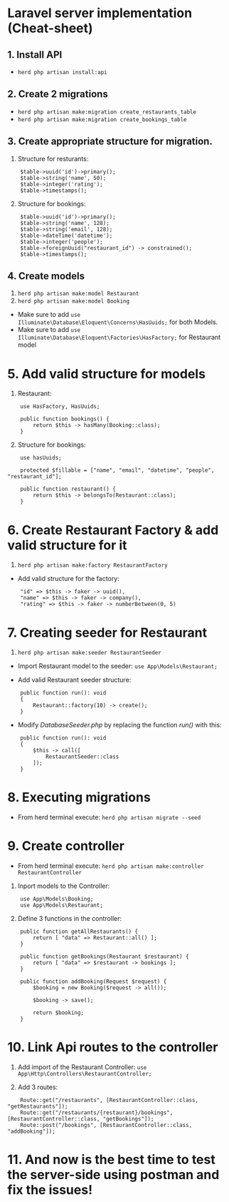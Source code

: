 # Laravel server implementation (Cheat-sheet)

## 1. Install API
- `herd php artisan install:api`

## 2. Create 2 migrations
- `herd php artisan make:migration create_restaurants_table`
- `herd php artisan make:migration create_bookings_table`

## 3. Create appropriate structure for migration.
1. Structure for resturants:
```
    $table->uuid('id')->primary();
    $table->string('name', 50);
    $table->integer('rating');
    $table->timestamps();
```
2. Structure for bookings: 
```
    $table->uuid('id')->primary();
    $table->string('name', 128);
    $table->string('email', 128);
    $table->dateTime('datetime');
    $table->integer('people');
    $table->foreignUuid("restaurant_id") -> constrained();
    $table->timestamps();
```

## 4. Create models
1. `herd php artisan make:model Restaurant`
2. `herd php artisan make:model Booking`

- Make sure to add `use Illuminate\Database\Eloquent\Concerns\HasUuids;` for both Models.
- Make sure to add `use Illuminate\Database\Eloquent\Factories\HasFactory;` for Restaurant model

# 5. Add valid structure for models
1. Restaurant:
```
    use HasFactory, HasUuids;

    public function bookings() {
        return $this -> hasMany(Booking::class);
    }
```
2. Structure for bookings:
```
    use hasUuids;

    protected $fillable = ["name", "email", "datetime", "people", "restaurant_id"];

    public function restaurant() {
        return $this -> belongsTo(Restaurant::class);
    }
```

# 6. Create Restaurant Factory & add valid structure for it
1. `herd php artisan make:factory RestaurantFactory`

- Add valid structure for the factory:
```
    "id" => $this -> faker -> uuid(),
    "name" => $this -> faker -> company(),
    "rating" => $this -> faker -> numberBetween(0, 5)
```

# 7. Creating seeder for Restaurant
1. `herd php artisan make:seeder RestaurantSeeder`

- Import Restaurant model to the seeder: `use App\Models\Restaurant;`

- Add valid Restaurant seeder structure:
```
    public function run(): void
    {
        Restaurant::factory(10) -> create();
    }
```

- Modify *DatabaseSeeder.php* by replacing the function *run()* with this:
```
    public function run(): void
    {
        $this -> call([
            RestaurantSeeder::class
        ]);
    }
```

# 8. Executing migrations
- From herd terminal execute: `herd php artisan migrate --seed`

# 9. Create controller
- From herd terminal execute: `herd php artisan make:controller RestaurantController`

1. Inport models to the Controller:
```
    use App\Models\Booking;
    use App\Models\Restaurant;
```

2. Define 3 functions in the controller:
```
    public function getAllRestaurants() {
        return [ "data" => Restaurant::all() ];
    }

    public function getBookings(Restaurant $restaurant) {
        return [ "data" => $restaurant -> bookings ];
    }

    public function addBooking(Request $request) {
        $booking = new Booking($request -> all());

        $booking -> save();

        return $booking;
    }
```

# 10. Link Api routes to the controller
1. Add import of the Restaurant Controller: `use App\Http\Controllers\RestaurantController;`

2. Add 3 routes:
```
    Route::get("/restaurants", [RestaurantController::class, "getRestaurants"]);
    Route::get("/restaurants/{restaurant}/bookings", [RestaurantController::class, "getBookings"]);
    Route::post("/bookings", [RestaurantController::class, "addBooking"]);
```

# 11. And now is the best time to test the server-side using postman and fix the issues!